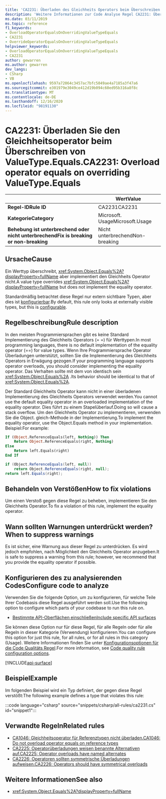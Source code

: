 ```yaml
---
title: 'CA2231: Überladen des Gleichheits Operators beim Überschreiben von ValueType. gleich (Code Analyse)'
description: 'Weitere Informationen zur Code Analyse Regel CA2231: Überladungs Operator ist gleich beim Überschreiben von ValueType. ist gleich'
ms.date: 03/11/2019
ms.topic: reference
f1_keywords:
- OverloadOperatorEqualsOnOverridingValueTypeEquals
- CA2231
- OverrideOperatorEqualsOnOverridingValueTypeEquals
helpviewer_keywords:
- OverloadOperatorEqualsOnOverridingValueTypeEquals
- CA2231
author: gewarren
ms.author: gewarren
dev_langs:
- CSharp
- VB
ms.openlocfilehash: 9597a72064c3457ac7bfc5049ae4a7185a3f47a6
ms.sourcegitcommit: e301979e3049ce412d19b094c60ed95b316a8f8c
ms.translationtype: MT
ms.contentlocale: de-DE
ms.lasthandoff: 12/16/2020
ms.locfileid: "98191130"
---
```

# <a name="ca2231-overload-operator-equals-on-overriding-valuetypeequals"></a><span data-ttu-id="6ba5a-103">CA2231: Überladen Sie den Gleichheitsoperator beim Überschreiben von ValueType.Equals.</span><span class="sxs-lookup"><span data-stu-id="6ba5a-103">CA2231: Overload operator equals on overriding ValueType.Equals</span></span>

| | <span data-ttu-id="6ba5a-104">Wert</span><span class="sxs-lookup"><span data-stu-id="6ba5a-104">Value</span></span> |
|-|-|
| <span data-ttu-id="6ba5a-105">**Regel-ID**</span><span class="sxs-lookup"><span data-stu-id="6ba5a-105">**Rule ID**</span></span> |<span data-ttu-id="6ba5a-106">CA2231</span><span class="sxs-lookup"><span data-stu-id="6ba5a-106">CA2231</span></span>|
| <span data-ttu-id="6ba5a-107">**Kategorie**</span><span class="sxs-lookup"><span data-stu-id="6ba5a-107">**Category**</span></span> |<span data-ttu-id="6ba5a-108">Microsoft. Usage</span><span class="sxs-lookup"><span data-stu-id="6ba5a-108">Microsoft.Usage</span></span>|
| <span data-ttu-id="6ba5a-109">**Behebung ist unterbrechend oder nicht unterbrechend**</span><span class="sxs-lookup"><span data-stu-id="6ba5a-109">**Fix is breaking or non-breaking**</span></span> |<span data-ttu-id="6ba5a-110">Nicht unterbrechend</span><span class="sxs-lookup"><span data-stu-id="6ba5a-110">Non-breaking</span></span>|

## <a name="cause"></a><span data-ttu-id="6ba5a-111">Ursache</span><span class="sxs-lookup"><span data-stu-id="6ba5a-111">Cause</span></span>

<span data-ttu-id="6ba5a-112">Ein Werttyp überschreibt, <xref:System.Object.Equals%2A?displayProperty=fullName> aber implementiert den Gleichheits Operator nicht.</span><span class="sxs-lookup"><span data-stu-id="6ba5a-112">A value type overrides <xref:System.Object.Equals%2A?displayProperty=fullName> but does not implement the equality operator.</span></span>

<span data-ttu-id="6ba5a-113">Standardmäßig betrachtet diese Regel nur extern sichtbare Typen, aber dies ist [konfigurierbar](#configure-code-to-analyze).</span><span class="sxs-lookup"><span data-stu-id="6ba5a-113">By default, this rule only looks at externally visible types, but this is [configurable](#configure-code-to-analyze).</span></span>

## <a name="rule-description"></a><span data-ttu-id="6ba5a-114">Regelbeschreibung</span><span class="sxs-lookup"><span data-stu-id="6ba5a-114">Rule description</span></span>

<span data-ttu-id="6ba5a-115">In den meisten Programmiersprachen gibt es keine Standard Implementierung des Gleichheits Operators (= =) für Werttypen.</span><span class="sxs-lookup"><span data-stu-id="6ba5a-115">In most programming languages, there is no default implementation of the equality operator (==) for value types.</span></span> <span data-ttu-id="6ba5a-116">Wenn Ihre Programmiersprache Operator Überladungen unterstützt, sollten Sie die Implementierung des Gleichheits Operators in Erwägung gezogen.</span><span class="sxs-lookup"><span data-stu-id="6ba5a-116">If your programming language supports operator overloads, you should consider implementing the equality operator.</span></span> <span data-ttu-id="6ba5a-117">Das Verhalten sollte mit dem von identisch sein <xref:System.Object.Equals%2A> .</span><span class="sxs-lookup"><span data-stu-id="6ba5a-117">Its behavior should be identical to that of <xref:System.Object.Equals%2A>.</span></span>

<span data-ttu-id="6ba5a-118">Der Standard Gleichheits Operator kann nicht in einer überladenen Implementierung des Gleichheits Operators verwendet werden.</span><span class="sxs-lookup"><span data-stu-id="6ba5a-118">You cannot use the default equality operator in an overloaded implementation of the equality operator.</span></span> <span data-ttu-id="6ba5a-119">Dies führt zu einem Stapelüberlauf.</span><span class="sxs-lookup"><span data-stu-id="6ba5a-119">Doing so will cause a stack overflow.</span></span> <span data-ttu-id="6ba5a-120">Um den Gleichheits Operator zu implementieren, verwenden Sie die Object. gleich-Methode in der Implementierung.</span><span class="sxs-lookup"><span data-stu-id="6ba5a-120">To implement the equality operator, use the Object.Equals method in your implementation.</span></span> <span data-ttu-id="6ba5a-121">Beispiel:</span><span class="sxs-lookup"><span data-stu-id="6ba5a-121">For example:</span></span>

```vb
If (Object.ReferenceEquals(left, Nothing)) Then
    Return Object.ReferenceEquals(right, Nothing)
Else
    Return left.Equals(right)
End If
```

```csharp
if (Object.ReferenceEquals(left, null))
    return Object.ReferenceEquals(right, null);
return left.Equals(right);
```

## <a name="how-to-fix-violations"></a><span data-ttu-id="6ba5a-122">Behandeln von Verstößen</span><span class="sxs-lookup"><span data-stu-id="6ba5a-122">How to fix violations</span></span>

<span data-ttu-id="6ba5a-123">Um einen Verstoß gegen diese Regel zu beheben, implementieren Sie den Gleichheits Operator.</span><span class="sxs-lookup"><span data-stu-id="6ba5a-123">To fix a violation of this rule, implement the equality operator.</span></span>

## <a name="when-to-suppress-warnings"></a><span data-ttu-id="6ba5a-124">Wann sollten Warnungen unterdrückt werden?</span><span class="sxs-lookup"><span data-stu-id="6ba5a-124">When to suppress warnings</span></span>

<span data-ttu-id="6ba5a-125">Es ist sicher, eine Warnung aus dieser Regel zu unterdrücken. Es wird jedoch empfohlen, nach Möglichkeit den Gleichheits Operator anzugeben.</span><span class="sxs-lookup"><span data-stu-id="6ba5a-125">It is safe to suppress a warning from this rule; however, we recommend that you provide the equality operator if possible.</span></span>

## <a name="configure-code-to-analyze"></a><span data-ttu-id="6ba5a-126">Konfigurieren des zu analysierenden Codes</span><span class="sxs-lookup"><span data-stu-id="6ba5a-126">Configure code to analyze</span></span>

<span data-ttu-id="6ba5a-127">Verwenden Sie die folgende Option, um zu konfigurieren, für welche Teile Ihrer Codebasis diese Regel ausgeführt werden soll.</span><span class="sxs-lookup"><span data-stu-id="6ba5a-127">Use the following option to configure which parts of your codebase to run this rule on.</span></span>

- [<span data-ttu-id="6ba5a-128">Bestimmte API-Oberflächen einschließen</span><span class="sxs-lookup"><span data-stu-id="6ba5a-128">Include specific API surfaces</span></span>](#include-specific-api-surfaces)

<span data-ttu-id="6ba5a-129">Sie können diese Option nur für diese Regel, für alle Regeln oder für alle Regeln in dieser Kategorie (Verwendung) konfigurieren.</span><span class="sxs-lookup"><span data-stu-id="6ba5a-129">You can configure this option for just this rule, for all rules, or for all rules in this category (Usage).</span></span> <span data-ttu-id="6ba5a-130">Weitere Informationen finden Sie unter [Konfigurationsoptionen für die Code Qualitäts Regel](../code-quality-rule-options.md).</span><span class="sxs-lookup"><span data-stu-id="6ba5a-130">For more information, see [Code quality rule configuration options](../code-quality-rule-options.md).</span></span>

[!INCLUDE[api-surface](~/includes/code-analysis/api-surface.md)]

## <a name="example"></a><span data-ttu-id="6ba5a-131">Beispiel</span><span class="sxs-lookup"><span data-stu-id="6ba5a-131">Example</span></span>

<span data-ttu-id="6ba5a-132">Im folgenden Beispiel wird ein Typ definiert, der gegen diese Regel verstößt:</span><span class="sxs-lookup"><span data-stu-id="6ba5a-132">The following example defines a type that violates this rule:</span></span>

:::code language="csharp" source="snippets/csharp/all-rules/ca2231.cs" id="snippet1":::

## <a name="related-rules"></a><span data-ttu-id="6ba5a-133">Verwandte Regeln</span><span class="sxs-lookup"><span data-stu-id="6ba5a-133">Related rules</span></span>

- [<span data-ttu-id="6ba5a-134">CA1046: Gleichheitsoperator für Referenztypen nicht überladen.</span><span class="sxs-lookup"><span data-stu-id="6ba5a-134">CA1046: Do not overload operator equals on reference types</span></span>](ca1046.md)
- [<span data-ttu-id="6ba5a-135">CA2225: Operatorüberladungen weisen benannte Alternativen auf.</span><span class="sxs-lookup"><span data-stu-id="6ba5a-135">CA2225: Operator overloads have named alternates</span></span>](ca2225.md)
- [<span data-ttu-id="6ba5a-136">CA2226: Operatoren sollten symmetrische Überladungen aufweisen.</span><span class="sxs-lookup"><span data-stu-id="6ba5a-136">CA2226: Operators should have symmetrical overloads</span></span>](ca2226.md)

## <a name="see-also"></a><span data-ttu-id="6ba5a-137">Weitere Informationen</span><span class="sxs-lookup"><span data-stu-id="6ba5a-137">See also</span></span>

- <xref:System.Object.Equals%2A?displayProperty=fullName>
